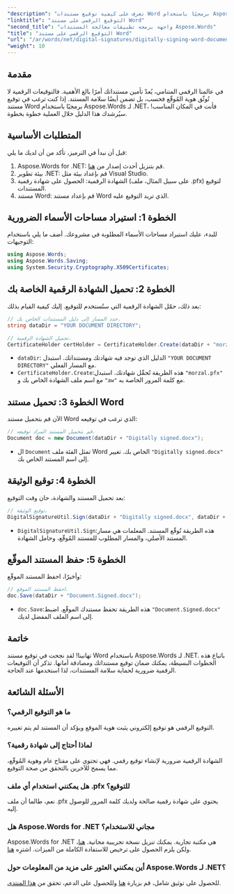 ```yaml
---
"description": "تعرف على كيفية توقيع مستندات Word برمجيًا باستخدام Aspose.Words لـ .NET في هذا الدليل الشامل خطوة بخطوة."
"linktitle": "التوقيع الرقمي على مستند Word"
"second_title": "واجهة برمجة تطبيقات معالجة المستندات Aspose.Words"
"title": "التوقيع الرقمي على مستند Word"
"url": "/ar/words/net/digital-signatures/digitally-signing-word-document/"
"weight": 10
---
```


## مقدمة

في عالمنا الرقمي المتنامي، يُعدّ تأمين مستنداتك أمرًا بالغ الأهمية. فالتوقيعات الرقمية لا تُوثّق هوية المُوقّع فحسب، بل تضمن أيضًا سلامة المستند. إذا كنت ترغب في توقيع مستند Word برمجيًا باستخدام Aspose.Words لـ .NET، فأنت في المكان المناسب! سيُرشدك هذا الدليل خلال العملية خطوة بخطوة.

## المتطلبات الأساسية

قبل أن نبدأ في الترميز، تأكد من أن لديك ما يلي:

1. Aspose.Words for .NET: قم بتنزيل أحدث إصدار من [هنا](https://releases.aspose.com/words/net/).
2. بيئة تطوير .NET: قم بإعداد بيئة مثل Visual Studio.
3. الشهادة الرقمية: الحصول على شهادة رقمية (على سبيل المثال، ملف .pfx) لتوقيع المستندات.
4. مستند Word: قم بإعداد مستند Word الذي تريد التوقيع عليه.

## الخطوة 1: استيراد مساحات الأسماء الضرورية

للبدء، عليك استيراد مساحات الأسماء المطلوبة في مشروعك. أضف ما يلي باستخدام التوجيهات:

```csharp
using Aspose.Words;
using Aspose.Words.Saving;
using System.Security.Cryptography.X509Certificates;
```

## الخطوة 2: تحميل الشهادة الرقمية الخاصة بك

بعد ذلك، حمّل الشهادة الرقمية التي ستُستخدم للتوقيع. إليك كيفية القيام بذلك:

```csharp
// حدد المسار إلى دليل المستندات الخاص بك.
string dataDir = "YOUR DOCUMENT DIRECTORY";

// تحميل الشهادة الرقمية.
CertificateHolder certHolder = CertificateHolder.Create(dataDir + "morzal.pfx", "aw");
```

- `dataDir`: الدليل الذي توجد فيه شهادتك ومستنداتك. استبدل `"YOUR DOCUMENT DIRECTORY"` مع المسار الفعلي.
- `CertificateHolder.Create`:هذه الطريقة تُحمِّل شهادتك. استبدل `"morzal.pfx"` مع اسم ملف الشهادة الخاص بك و `"aw"` مع كلمة المرور الخاصة به.

## الخطوة 3: تحميل مستند Word

الآن قم بتحميل مستند Word الذي ترغب في توقيعه:

```csharp
// قم بتحميل المستند المراد توقيعه.
Document doc = new Document(dataDir + "Digitally signed.docx");
```

- ال `Document` تمثل الفئة ملف Word الخاص بك. تغيير `"Digitally signed.docx"` إلى اسم المستند الخاص بك.

## الخطوة 4: توقيع الوثيقة

بعد تحميل المستند والشهادة، حان وقت التوقيع:

```csharp
// توقيع الوثيقة.
DigitalSignatureUtil.Sign(dataDir + "Digitally signed.docx", dataDir + "Document.Signed.docx", certHolder);
```

- `DigitalSignatureUtil.Sign`:هذه الطريقة تُوقّع المستند. المعلمات هي مسار المستند الأصلي، والمسار المطلوب للمستند المُوقّع، وحامل الشهادة.

## الخطوة 5: حفظ المستند الموقّع

وأخيرًا، احفظ المستند الموقّع:

```csharp
// احفظ المستند الموقع.
doc.Save(dataDir + "Document.Signed.docx");
```

- `doc.Save`:هذه الطريقة تحفظ مستندك الموقّع. اضبط `"Document.Signed.docx"` إلى اسم الملف المفضل لديك.

## خاتمة

تهانينا! لقد نجحت في توقيع مستند Word باستخدام Aspose.Words لـ .NET. باتباع هذه الخطوات البسيطة، يمكنك ضمان توقيع مستنداتك ومصادقة أمانها. تذكر أن التوقيعات الرقمية ضرورية لحماية سلامة المستندات، لذا استخدمها عند الحاجة.

## الأسئلة الشائعة

### ما هو التوقيع الرقمي؟
التوقيع الرقمي هو توقيع إلكتروني يثبت هوية الموقع ويؤكد أن المستند لم يتم تغييره.

### لماذا أحتاج إلى شهادة رقمية؟
الشهادة الرقمية ضرورية لإنشاء توقيع رقمي. فهي تحتوي على مفتاح عام وهوية المُوقّع، مما يسمح للآخرين بالتحقق من صحة التوقيع.

### هل يمكنني استخدام أي ملف .pfx للتوقيع؟
نعم، طالما أن ملف .pfx يحتوي على شهادة رقمية صالحة ولديك كلمة المرور للوصول إليه.

### هل Aspose.Words for .NET مجاني للاستخدام؟
Aspose.Words for .NET هي مكتبة تجارية. يمكنك تنزيل نسخة تجريبية مجانية. [هنا](https://releases.aspose.com/)، ولكن يلزم الحصول على ترخيص للاستفادة الكاملة من الميزات. اشترِه [هنا](https://purchase.aspose.com/buy).

### أين يمكنني العثور على مزيد من المعلومات حول Aspose.Words لـ .NET؟
للحصول على توثيق شامل، قم بزيارة [هنا](https://reference.aspose.com/words/net/) وللحصول على الدعم، تحقق من [هذا المنتدى](https://forum.aspose.com/c/words/8).